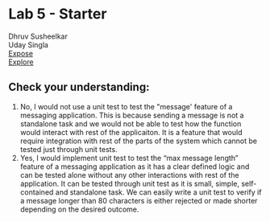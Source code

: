 # Lab 5 - Starter
Dhruv Susheelkar  
Uday Singla  
[Expose](https://3dsa.github.io/Lab5_Starter/expose.html)  
[Explore](https://3dsa.github.io/Lab5_Starter/explore.html)



## Check your understanding:
1. No, I would not use a unit test to test the "message' feature of a messaging application. This is because sending a message is not a standalone task and we would not be able to test how the function would interact with rest of the applicaiton. It is a feature that would require integration with rest of the parts of the system which cannot be tested just through unit tests.
2. Yes, I would implement unit test to test the “max message length” feature of a messaging application as it has a clear defined logic and can be tested alone without any other interactions with rest of the application. It can be tested through unit test as it is small, simple, self-contained and standalone task. We can easily write a unit test to verify if a message longer than 80 characters is either rejected or made shorter depending on the desired outcome.
